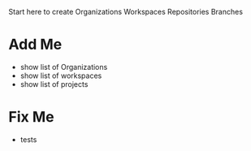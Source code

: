 Start here to create
Organizations
Workspaces
Repositories
Branches

# Add Me
* show list of Organizations
* show list of workspaces
* show list of projects

# Fix Me
* tests
